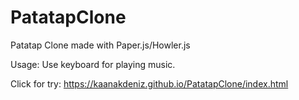 # PatatapClone
Patatap Clone made with Paper.js/Howler.js

Usage: Use keyboard for playing music.

Click for try: https://kaanakdeniz.github.io/PatatapClone/index.html
